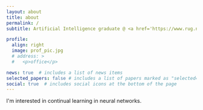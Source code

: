 ```yaml
---
layout: about
title: about
permalink: /
subtitle: Artificial Intelligence graduate @ <a href='https://www.rug.nl/'>RUG</a>

profile:
  align: right
  image: prof_pic.jpg
  # address: >
  #   <p>office</p>

news: true  # includes a list of news items
selected_papers: false # includes a list of papers marked as "selected={true}"
social: true  # includes social icons at the bottom of the page
---
```


I'm interested in continual learning in neural networks.